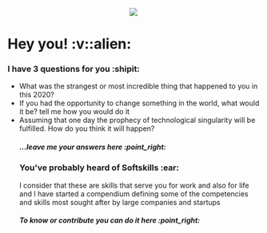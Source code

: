 <p align="center">
  <img src="https://github.com/dashdancing/dashdancing/blob/main/assets/monoplazaf1.png">
</p>
 <h1>  Hey you! :v::alien:</h1>
 <h3>  I have 3 questions for you :shipit:</h3>
   <ul list-style-type: decimal;>
   <li>  What was the strangest or most incredible thing that happened to you in this 2020?</li>
   <li>  If you had the opportunity to change something in the world, what would it be? tell me how you would do it</li>
   <li>  Assuming that one day the prophecy of technological singularity will be fulfilled. How do you think it will happen?</li> 
 <h5>  ...leave me your answers here :point_right:</h5>
 <h3>You've probably heard of Softskills :ear:</h3>
 <p>I consider that these are skills that serve you for work and also for life and I have started a compendium defining some of the competencies and skills most sought after by large companies and startups</p>
 <h5>To know or contribute you can do it here :point_right:</h5>
